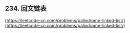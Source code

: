 

## 234. 回文链表

[https://leetcode-cn.com/problems/palindrome-linked-list/](https://leetcode-cn.com/problems/palindrome-linked-list/)